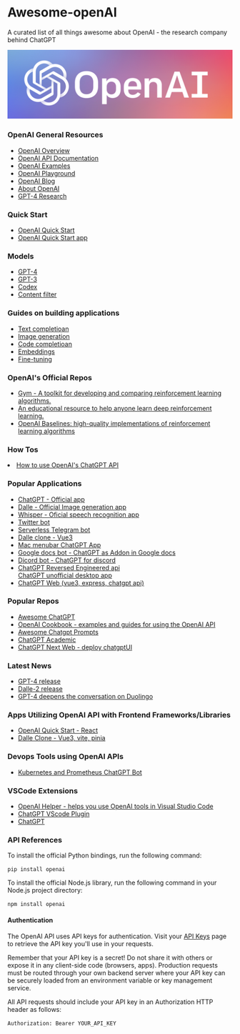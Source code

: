 # Awesome-openAI
A curated list of all things awesome about OpenAI - the research company behind ChatGPT

<img src="banner.png" />

### OpenAI General Resources
<ul>
  <li><a href="https://beta.openai.com/">OpenAI Overview</a></li>
  <li><a href="https://beta.openai.com/docs/introduction">OpenAI API Documentation</a></li>
  <li><a href="https://beta.openai.com/examples">OpenAI Examples</a></li>
  <li><a href="https://beta.openai.com/playground">OpenAI Playground</a></li>
  <li><a href="https://openai.com/blog">OpenAI Blog</a></li>
  <li><a href="https://openai.com/about">About OpenAI</a></li>
  <li><a href="https://openai.com/research/gpt-4">GPT-4 Research</a></li>
</ul>

### Quick Start
<ul>
  <li><a href="https://beta.openai.com/docs/quickstart">OpenAI Quick Start</a></li>
  <li><a href="https://github.com/openai/openai-quickstart-node">OpenAI Quick Start app</a></li>
</ul>

### Models
<ul>
  <li><a href="https://openai.com/product/gpt-4">GPT-4</a></li>
  <li><a href="https://beta.openai.com/docs/models/gpt-3">GPT-3</a></li>
  <li><a href="https://beta.openai.com/docs/models/codex">Codex</a></li>
  <li><a href="https://beta.openai.com/docs/models/content-filter">Content filter</a></li>
</ul>

### Guides on building applications
<ul>
  <li><a href="https://beta.openai.com/docs/guides/completion">Text completioan</a></li>
  <li><a href="https://beta.openai.com/docs/guides/images">Image generation</a></li>
  <li><a href="https://beta.openai.com/docs/guides/code">Code completioan</a></li>
  <li><a href="https://beta.openai.com/docs/guides/embeddings">Embeddings</a></li>
  <li><a href="https://beta.openai.com/docs/guides/fine-tuning">Fine-tuning</a></li>
</ul>

### OpenAI's Official Repos
<ul>
 <li><a href="https://github.com/openai/gym">Gym - A toolkit for developing and comparing reinforcement learning algorithms.</a></li>
 <li><a href="https://github.com/openai/spinningup">An educational resource to help anyone learn deep reinforcement learning.</a></li>
 <li><a href="https://github.com/openai/baselines">OpenAI Baselines: high-quality implementations of reinforcement learning algorithms</a></li>
</ul>

### How Tos
  <li><a href="https://github.com/CodeSnippetHQ/tutorial-openai-chat-api">How to use OpenAI's ChatGPT API</a></li>
  
### Popular Applications
<ul>
  <li><a href="https://chat.openai.com/">ChatGPT - Official app</a></li>
  <li><a href="https://beta.openai.com/docs/guides/images">Dalle - Official Image generation app</a></li>
  <li><a href="https://openai.com/blog/whisper/">Whisper - Oficial speech recognition app </a></li>
  <li><a href="https://github.com/transitive-bullshit/chatgpt-twitter-bot">Twitter bot </a></li>
  <li><a href="https://github.com/franalgaba/chatgpt-telegram-bot-serverless">Serverless Telegram bot</a></li>
  <li><a href="https://github.com/Jaykef/OpenAI-ImageGeneration-Vue3">Dalle clone - Vue3</a></li>
  <li><a href="https://github.com/vincelwt/chatgpt-mac">Mac menubar ChatGPT App</a></li>
  <li><a href="https://github.com/cesarhuret/docGPT">Google docs bot - ChatGPT as Addon in Google docs</a></li>
  <li><a href="https://github.com/m1guelpf/chatgpt-discord">Dicord bot - ChatGPT for discord</a></li>
  <li><a href="https://github.com/acheong08/ChatGPT">ChatGPT Reversed Engineered api</a></li
  <li><a href="https://github.com/lencx/ChatGPT">ChatGPT unofficial desktop app</a></li>
  <li><a href="https://github.com/Chanzhaoyu/chatgpt-web">ChatGPT Web (vue3, express, chatgpt api)</a></li>
</ul>

### Popular Repos

<ul>
 <li><a href="https://github.com/humanloop/awesome-chatgpt">Awesome ChatGPT</a></li>
 <li><a href="https://github.com/openai/openai-cookbook">OpenAI Cookbook - examples and guides for using the OpenAI API</a></li>
 <li><a href="https://github.com/f/awesome-chatgpt-prompts">Awesome Chatgpt Prompts</a></li>
 <li><a href="https://github.com/binary-husky/chatgpt_academic">ChatGPT Academic</a></li>
 <li><a href="https://github.com/Yidadaa/ChatGPT-Next-Web">ChatGPT Next Web -  deploy chatgptUI</a></li>
</ul>

### Latest News
<ul>
  <li><a href="https://openai.com/product/gpt-4">GPT-4 release</a></li>
  <li><a href="https://openai.com/product/dall-e-2">Dalle-2 release</a></li>
  <li><a href="https://openai.com/customer-stories/duolingo">GPT-4 deepens the conversation on Duolingo</a></li>
</ul>

### Apps Utilizing OpenAI API with Frontend Frameworks/Libraries
<ul>
  <li><a href="https://github.com/openai/openai-quickstart-node">OpenAI Quick Start - React</a></li>
  <li><a href="https://github.com/Jaykef/OpenAI-ImageGeneration-Vue3">Dalle Clone - Vue3, vite, pinia</a></li>
</ul>

### Devops Tools using OpenAI APIs
* [Kubernetes and Prometheus ChatGPT Bot](https://github.com/robusta-dev/kubernetes-chatgpt-bot)

### VSCode Extensions
<ul>
  <li><a href="https://marketplace.visualstudio.com/items?itemName=dogukanakkaya.chatgpt-code">OpenAI Helper - helps you use OpenAI tools in Visual Studio Code</a></li>
  <li><a href="https://marketplace.visualstudio.com/items?itemName=JayBarnes.chatgpt-vscode-plugin">ChatGPT VScode Plugin</a></li>
  <li><a href="https://marketplace.visualstudio.com/items?itemName=kiranshah.chatgpt-helper">ChatGPT</a></li>
  
</ul>

### API References
To install the official Python bindings, run the following command:
```
pip install openai
```
To install the official Node.js library, run the following command in your Node.js project directory:

```
npm install openai
```
#### Authentication
The OpenAI API uses API keys for authentication. Visit your <a href="https://beta.openai.com/account/api-keys">API Keys</a>  page to retrieve the API key you'll use in your requests.

Remember that your API key is a secret! Do not share it with others or expose it in any client-side code (browsers, apps). Production requests must be routed through your own backend server where your API key can be securely loaded from an environment variable or key management service.

All API requests should include your API key in an Authorization HTTP header as follows:
```
Authorization: Bearer YOUR_API_KEY
```


